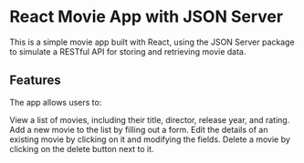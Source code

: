 # React Movie App with JSON Server
This is a simple movie app built with React, using the JSON Server package to simulate a RESTful API for storing and retrieving movie data.

## Features
The app allows users to:

View a list of movies, including their title, director, release year, and rating.
Add a new movie to the list by filling out a form.
Edit the details of an existing movie by clicking on it and modifying the fields.
Delete a movie by clicking on the delete button next to it.

